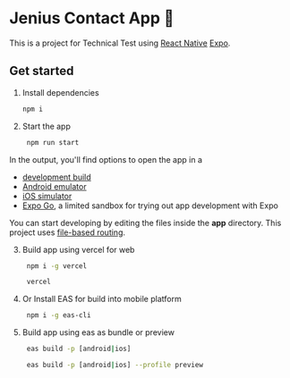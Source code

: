 # Jenius Contact App 👋

This is a project for Technical Test using [React Native](https://reactnative.dev) [Expo](https://expo.dev).

## Get started

1. Install dependencies

   ```bash
   npm i
   ```

2. Start the app

   ```bash
    npm run start
   ```

In the output, you'll find options to open the app in a

- [development build](https://docs.expo.dev/develop/development-builds/introduction/)
- [Android emulator](https://docs.expo.dev/workflow/android-studio-emulator/)
- [iOS simulator](https://docs.expo.dev/workflow/ios-simulator/)
- [Expo Go](https://expo.dev/go), a limited sandbox for trying out app development with Expo

You can start developing by editing the files inside the **app** directory. This project uses [file-based routing](https://docs.expo.dev/router/introduction).

3. Build app using vercel for web

   ```bash
    npm i -g vercel
   ```
   ```bash
    vercel
   ```

4. Or Install EAS for build into mobile platform

   ```bash
    npm i -g eas-cli
   ```

5. Build app using eas as bundle or preview

   ```bash
    eas build -p [android|ios]
   ```
   ```bash
    eas build -p [android|ios] --profile preview
   ```